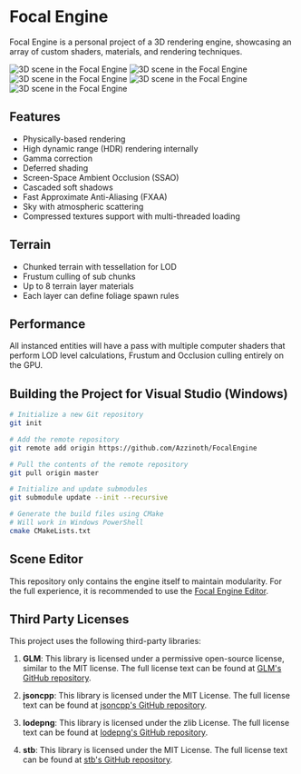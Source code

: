 # Focal Engine

Focal Engine is a personal project of a 3D rendering engine, showcasing an array of custom shaders, materials, and rendering techniques.

![3D scene in the Focal Engine](https://github.com/Azzinoth/FocalEngine/blob/media/1.png)
![3D scene in the Focal Engine](https://github.com/Azzinoth/FocalEngine/blob/media/2.png)
![3D scene in the Focal Engine](https://github.com/Azzinoth/FocalEngine/blob/media/3.png)
![3D scene in the Focal Engine](https://github.com/Azzinoth/FocalEngine/blob/media/4.png)
![3D scene in the Focal Engine](https://github.com/Azzinoth/FocalEngine/blob/media/5.png)

## Features

- Physically-based rendering
- High dynamic range (HDR) rendering internally
- Gamma correction
- Deferred shading
- Screen-Space Ambient Occlusion (SSAO)
- Cascaded soft shadows
- Fast Approximate Anti-Aliasing (FXAA)
- Sky with atmospheric scattering
- Compressed textures support with multi-threaded loading

## Terrain

- Chunked terrain with tessellation for LOD
- Frustum culling of sub chunks
- Up to 8 terrain layer materials
- Each layer can define foliage spawn rules

## Performance

All instanced entities will have a pass with multiple computer shaders that perform LOD level calculations, Frustum and Occlusion culling entirely on the GPU.

## Building the Project for Visual Studio (Windows)

```bash
# Initialize a new Git repository
git init

# Add the remote repository
git remote add origin https://github.com/Azzinoth/FocalEngine

# Pull the contents of the remote repository
git pull origin master

# Initialize and update submodules
git submodule update --init --recursive

# Generate the build files using CMake
# Will work in Windows PowerShell
cmake CMakeLists.txt
```

## Scene Editor
This repository only contains the engine itself to maintain modularity. For the full experience, it is recommended to use the [Focal Engine Editor](https://github.com/Azzinoth/FocalEngineEditor).

## Third Party Licenses

This project uses the following third-party libraries:

1) **GLM**: This library is licensed under a permissive open-source license, similar to the MIT license. The full license text can be found at [GLM's GitHub repository](https://github.com/g-truc/glm/blob/master/copying.txt).

2) **jsoncpp**: This library is licensed under the MIT License. The full license text can be found at [jsoncpp's GitHub repository](https://github.com/open-source-parsers/jsoncpp/blob/master/LICENSE).

3) **lodepng**: This library is licensed under the zlib License. The full license text can be found at [lodepng's GitHub repository](https://github.com/lvandeve/lodepng/blob/master/LICENSE).

4) **stb**: This library is licensed under the MIT License. The full license text can be found at [stb's GitHub repository](https://github.com/nothings/stb/blob/master/LICENSE).
